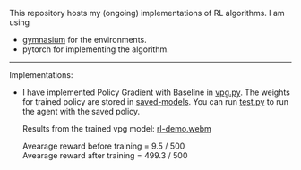 This repository hosts my (ongoing) implementations of RL algorithms. 
I am using 
- [gymnasium](https://gymnasium.farama.org/) for the environments. 
- pytorch for implementing the algorithm.
-------------------------------------------------------

Implementations:

- I have implemented Policy Gradient with Baseline in [vpg.py](src/vpg/vpg.py). The weights for trained policy are stored in [saved-models](src/vpg/saved-models/vpg.pth). You can run [test.py](src/vpg/test.py) to run the agent with the saved policy.

  Results from the trained vpg model:
  [rl-demo.webm](https://github.com/ketvector/rl/assets/22502617/3f87d45a-584f-4ec5-bb74-a8f91e21d641)

   Avearage reward before training = 9.5 / 500 <br>
   Avearage reward after training = 499.3 / 500
